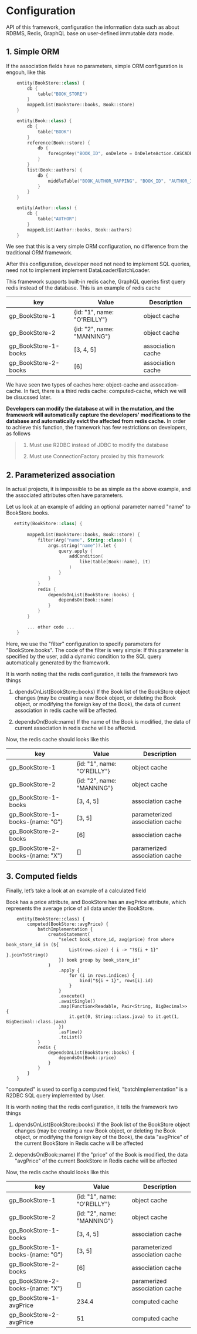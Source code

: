 # Configuration

API of this framework, configuration the information data such as about RDBMS, Redis, GraphQL base on user-defined immutable data mode.

## 1. Simple ORM

If the association fields have no parameters, simple ORM configuration is engouh, like this
```kt
    entity(BookStore::class) {
        db {
            table("BOOK_STORE")
        }
        mappedList(BookStore::books, Book::store)
    }

    entity(Book::class) {
        db {
            table("BOOK")
        }
        reference(Book::store) {
            db {
                foreignKey("BOOK_ID", onDelete = OnDeleteAction.CASCADE)
            }
        }
        list(Book::authors) {
            db {
                middleTable("BOOK_AUTHOR_MAPPING", "BOOK_ID", "AUTHOR_ID")
            }
        }
    }

    entity(Author::class) {
        db {
            table("AUTHOR")
        }
        mappedList(Author::books, Book::authors)
    }
```

We see that this is a very simple ORM configuration, no difference from the traditional ORM framework.

After this configuration, developer need not need to implement SQL queries, need not to implement implement DataLoader/BatchLoader. 

This framework supports built-in redis cache, GraphQL queries first query redis instead of the database. This is an example of redis cache

|key          |Value             | Description|
|-------------|------------------|------------|
|gp_BookStore-1 | {id: "1", name: "O'REILLY"} | object cache |
|gp_BookStore-2 | {id: "2", name: "MANNING"} | object cache |
|gp_BookStore-1-books | [3, 4, 5] | association cache |
|gp_BookStore-2-books | [6] | association cache |

We have seen two types of caches here: object-cache and assocation-cache. In fact, there is a third redis cache: computed-cache, which we will be disucssed later.

**Developers can modify the database at will in the mutation, and the framework will automatically capture the developers' modifications to the database and automatically evict the affected from redis cache.** In order to achieve this function, the framework has few restrictions on developers, as follows

> 1. Must use R2DBC instead of JDBC to modify the database
> 
> 2. Must use ConnectionFactory proxied by this framework

## 2. Parameterized association

In actual projects, it is impossible to be as simple as the above example, and the associated attributes often have parameters.

Let us look at an example of adding an optional parameter named "name" to BookStore.books.

```kt
   entity(BookStore::class) {
        
        mappedList(BookStore::books, Book::store) {
            filter(Arg("name", String::class)) {
                args.string("name")?.let {
                    query.apply {
                        addCondition(
                            like(table[Book::name], it)
                        )
                    }
                }
            }
            redis {
                dependsOnList(BookStore::books) {
                    dependsOn(Book::name)
                }
            }
        }

        ... other code ...
    }
```

Here, we use the "filter" configuration to specify parameters for "BookStore.books". The code of the filter is very simple: If this parameter is specified by the user, add a dynamic condition to the SQL query automatically generated by the framework.

It is worth noting that the redis configuration, it tells the framework two things

1. dpendsOnList(BookStore::books) 
If the Book list of the BookStore object changes (may be creating a new Book object, or deleting the Book object, or modifying the foreign key of the Book), the data of current association in redis cache will be affected.

2. dependsOn(Book::name) 
If the name of the Book is modified, the data of current association in redis cache will be affected.

Now, the redis cache should looks like this

|key          |Value             | Description|
|-------------|------------------|------------|
|gp_BookStore-1 | {id: "1", name: "O'REILLY"} | object cache |
|gp_BookStore-2 | {id: "2", name: "MANNING"} | object cache |
|gp_BookStore-1-books | [3, 4, 5] | association cache |
|gp_BookStore-1-books-{name: "G"} | [3, 5] | parameterized association cache |
|gp_BookStore-2-books | [6] | association cache | parmaeterized association cache|
|gp_BookStore-2-books-{name: "X"} | [] | paramerized association cache |

## 3. Computed fields

Finally, let’s take a look at an example of a calculated field

Book has a price attribute, and BookStore has an avgPrice attribute, which represents the average price of all data under the BookStore.

```
    entity(BookStore::class) {
        computed(BookStore::avgPrice) {
            batchImplementation {
                createStatement(
                    "select book_store_id, avg(price) from where book_store_id in (${
                        List(rows.size) { i -> "?${i + 1}" }.joinToString()
                    }) book group by book_store_id"
                )
                    .apply {
                        for (i in rows.indices) {
                            bind("${i + 1}", rows[i].id)
                        }
                    }
                    .execute()
                    .awaitSingle()
                    .map(Function<Readable, Pair<String, BigDecimal>> {
                        it.get(0, String::class.java) to it.get(1, BigDecimal::class.java)
                    })
                    .asFlow()
                    .toList()
            }
            redis {
                dependsOnList(BookStore::books) {
                    dependsOn(Book::price)
                }
            }
        }
    }
```

"computed" is used to config a computed field, "batchImplementation" is a R2DBC SQL query implemented by User.

It is worth noting that the redis configuration, it tells the framework two things

1. dpendsOnList(BookStore::books) 
If the Book list of the BookStore object changes (may be creating a new Book object, or deleting the Book object, or modifying the foreign key of the Book), the data "avgPrice" of the current BookStore in Redis cache will be affected

2. dependsOn(Book::name) 
If the "price" of the Book is modified, the data "avgPrice" of the current BookStore in Redis cache will be affected


Now, the redis cache should looks like this

|key          |Value             | Description|
|-------------|------------------|------------|
|gp_BookStore-1 | {id: "1", name: "O'REILLY"} | object cache |
|gp_BookStore-2 | {id: "2", name: "MANNING"} | object cache |
|gp_BookStore-1-books | [3, 4, 5] | association cache |
|gp_BookStore-1-books-{name: "G"} | [3, 5] | parameterized association cache |
|gp_BookStore-2-books | [6] | association cache | association cache|
|gp_BookStore-2-books-{name: "X"} | [] | paramerized association cache |
|gp_BookStore-1-avgPrice| 234.4 | computed cache |
|gp_BookStore-2-avgPrice| 51 | computed cache |
